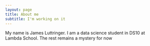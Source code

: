 ```yaml
---
layout: page
title: About me
subtitle: I'm working on it
---
```


My name is James Luttringer. I am a data science student in DS10 at Lambda School. The rest remains a mystery for now
